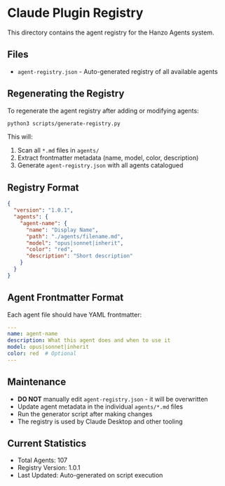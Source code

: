 # Claude Plugin Registry

This directory contains the agent registry for the Hanzo Agents system.

## Files

- `agent-registry.json` - Auto-generated registry of all available agents

## Regenerating the Registry

To regenerate the agent registry after adding or modifying agents:

```bash
python3 scripts/generate-registry.py
```

This will:
1. Scan all `*.md` files in `agents/`
2. Extract frontmatter metadata (name, model, color, description)
3. Generate `agent-registry.json` with all agents catalogued

## Registry Format

```json
{
  "version": "1.0.1",
  "agents": {
    "agent-name": {
      "name": "Display Name",
      "path": "./agents/filename.md",
      "model": "opus|sonnet|inherit",
      "color": "red",
      "description": "Short description"
    }
  }
}
```

## Agent Frontmatter Format

Each agent file should have YAML frontmatter:

```yaml
---
name: agent-name
description: What this agent does and when to use it
model: opus|sonnet|inherit
color: red  # Optional
---
```

## Maintenance

- **DO NOT** manually edit `agent-registry.json` - it will be overwritten
- Update agent metadata in the individual `agents/*.md` files
- Run the generator script after making changes
- The registry is used by Claude Desktop and other tooling

## Current Statistics

- Total Agents: 107
- Registry Version: 1.0.1
- Last Updated: Auto-generated on script execution
